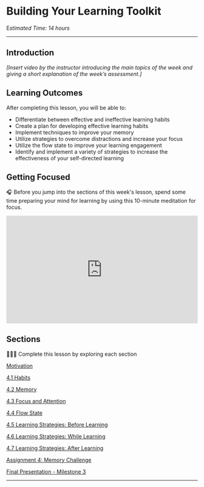 # Building Your Learning Toolkit

E*stimated Time: 14 hours*

---

## Introduction

*[Insert video by the instructor introducing the main topics of the week and giving a short explanation of the week’s assessment.]*

## **Learning Outcomes**

After completing this lesson, you will be able to:

- Differentiate between effective and ineffective learning habits
- Create a plan for developing effective learning habits
- Implement techniques to improve your memory
- Utilize strategies to overcome distractions and increase your focus
- Utilize the flow state to improve your learning engagement
- Identify and implement a variety of strategies to increase the effectiveness of your self-directed learning

## Getting Focused

<aside>


🎧 Before you jump into the sections of this week's lesson, spend some time preparing your mind for learning by using this 10-minute meditation for focus.

</aside>

<div style="position: relative; padding-bottom: 56.25%; height: 0;"><iframe src="https://www.youtube.com/embed/MtmrmEp40C8" title="YouTube video player" frameborder="0" allow="accelerometer; autoplay; clipboard-write; encrypted-media; gyroscope; picture-in-picture" allowfullscreen style="position: absolute; top: 0; left: 0; width: 100%; height: 100%;"></iframe></div>

## Sections

<aside>


👩🏿‍🏫 Complete this lesson by exploring each section

</aside>

[Motivation](/optimizing-your-learning/building-your-learning-toolkit/motivation.md)

[4.1 Habits](/optimizing-your-learning/building-your-learning-toolkit/habits.md)

[4.2 Memory](/optimizing-your-learning/building-your-learning-toolkit/memory.md)

[4.3 Focus and Attention](/optimizing-your-learning/building-your-learning-toolkit/focus-and-attention.md)

[4.4 Flow State](/optimizing-your-learning/building-your-learning-toolkit/flow-state.md)

[4.5 Learning Strategies: Before Learning](/optimizing-your-learning/building-your-learning-toolkit/learning-strategies-before-learning.md)

[4.6 Learning Strategies: While Learning](/optimizing-your-learning/building-your-learning-toolkit/learning-strategies-while-learning.md)

[4.7 Learning Strategies: After Learning](/optimizing-your-learning/building-your-learning-toolkit/learning-strategies-after-learning.md)

[Assignment 4: Memory Challenge](/optimizing-your-learning/building-your-learning-toolkit/assignment-4-memory-challenge.md)

[Final Presentation - Milestone 3](/optimizing-your-learning/building-your-learning-toolkit/final-presentation-milestone-3.md)

<!-- [Wrap up](/optimizing-your-learning/building-your-learning-toolkit/wrap-up.md) -->

---
